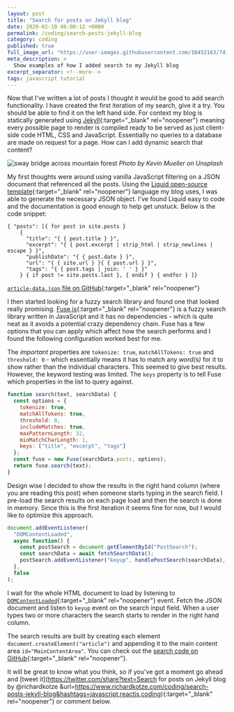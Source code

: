 ```yaml
---
layout: post
title: "Search for posts on Jekyll blog"
date: 2020-02-10 06:00:12 +0000
permalink: /coding/search-posts-jekyll-blog
category: coding
published: true
full_image_url: "https://user-images.githubusercontent.com/10452163/74111687-79418e00-4b8e-11ea-85ef-74fe4b76347e.jpg"
meta_description: >
  Show examples of how I added search to my Jekyll blog
excerpt_separator: <!--more-->
tags: javascript tutorial
---
```


Now that I've written a lot of posts I thought it would be good to add search functionality. I have created the first iteration of my search, give it a try. You should be able to find it on the left hand side. For context my blog is statically generated using [Jekyll](https://jekyllrb.com/){:target="\_blank" rel="noopener"} meaning every possible page to render is compiled ready to be served as just client-side code HTML, CSS and JavaScript. Essentially no queries to a database are made on request for a page. How can I add dynamic search that content? 

<!--more-->

![sway bridge across mountain forest](https://user-images.githubusercontent.com/10452163/74111687-79418e00-4b8e-11ea-85ef-74fe4b76347e.jpg)
_Photo by Kevin Mueller on Unsplash_

My first thoughts were around using vanilla JavaScript filtering on a JSON document that referenced all the posts. Using the [Liquid open-source template](https://shopify.github.io/liquid/){:target="\_blank" rel="noopener"} language my blog uses, I was able to generate the necessary JSON object. I've found Liquid easy to code and the documentation is good enough to help get unstuck. Below is the code snippet:

```
{ "posts": [{ for post in site.posts }
    {
      "title": "{ { post.title } }",
      "excerpt": "{ { post.excerpt | strip_html | strip_newlines | escape } }",
      "publishDate": "{ { post.date } }",
      "url": "{ { site.url } }{ { post.url } }",
      "tags": "{ { post.tags | join: ' ' } }"
    } { if post != site.posts.last }, { endif } { endfor } ]}
```

[`article-data.json` file on GitHub](https://github.com/rkotze/rkotze.github.io/blob/05f157c77ec759ba5360afc4c2cd0e9a53aa2ffe/article-data.json){:target="\_blank" rel="noopener"}

I then started looking for a fuzzy search library and found one that looked really promising. [Fuse.js](https://fusejs.io/){:target="\_blank" rel="noopener"} is a fuzzy search library written in JavaScript and it has no dependencies - which is quite neat as it avoids a potential crazy dependency chain. Fuse has a few options that you can apply which affect how the search performs and I found the following configuration worked best for me.

The _important_ properties are `tokenize: true`, `matchAllTokens: true` and `threshold: 0` - which essentially means it has to match any _word(s)_ for it to show rather than the individual characters. This seemed to give best results. However, the keyword testing was limited. The `keys` property is to tell Fuse which properties in the list to query against.

```javascript
function search(text, searchData) {
  const options = {
    tokenize: true,
    matchAllTokens: true,
    threshold: 0,
    includeMatches: true,
    maxPatternLength: 32,
    minMatchCharLength: 1,
    keys: ["title", "excerpt", "tags"]
  };
  const fuse = new Fuse(searchData.posts, options);
  return fuse.search(text);
}
```

Design wise I decided to show the results in the right hand column (where you are reading this post) when someone starts typing in the search field. I pre-load the search results on each page load and then the search is done in memory. Since this is the first iteration it seems fine for now, but I would like to optimize this approach.

```javascript
document.addEventListener(
  "DOMContentLoaded",
  async function() {
    const postSearch = document.getElementById("PostSearch");
    const searchData = await fetchSearchData();
    postSearch.addEventListener("keyup", handlePostSearch(searchData), false);
  },
  false
);
```

I wait for the whole HTML document to load by listening to [`DOMContentLoaded`](https://developer.mozilla.org/en-US/docs/Web/API/Window/DOMContentLoaded_event){:target="\_blank" rel="noopener"} event. Fetch the JSON document and listen to `keyup` event on the search input field. When a user types two or more characters the search starts to render in the right hand column.

The search results are built by creating each element `document.createElement("article")` and appending it to the main content area `id="MainContentArea"`. You can check out the [search code on GitHub](https://github.com/rkotze/rkotze.github.io/blob/master/scripts/rk.js#L1-L88){:target="\_blank" rel="noopener"}. 

It will be great to know what you think, so if you've got a moment go ahead and [tweet it](https://twitter.com/share?text=Search for posts on Jekyll blog by @richardkotze &url=https://www.richardkotze.com/coding/search-posts-jekyll-blog&hashtags=javascript,reactjs,coding){:target="\_blank" rel="noopener"} or comment below.
